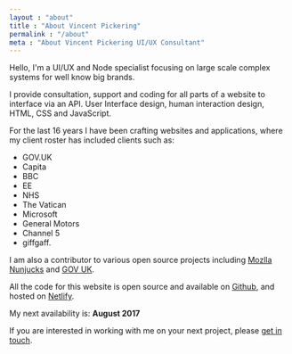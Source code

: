 ```yaml
---
layout : "about"
title : "About Vincent Pickering"
permalink : "/about"
meta : "About Vincent Pickering UI/UX Consultant"
---
```


Hello, I'm a UI/UX and Node specialist focusing on large scale complex systems for well know big brands.

I provide consultation, support and coding for all parts of a website to interface via an API. User Interface design, human interaction design, HTML, CSS and JavaScript.

For the last 16 years I have been crafting websites and applications, where my client roster has included clients such as:

- GOV.UK
- Capita
- BBC
- EE
- NHS
- The Vatican
- Microsoft
- General Motors
- Channel 5
- giffgaff.

I am also a contributor to various open source projects including [Mozlla Nunjucks](https://github.com/mozilla/nunjucks) and [GOV UK](https://github.com/alphagov/govuk_frontend_toolkit/).

All the code for this website is open source and available on [Github](https://github.com/vipickering/vincentp), and hosted on [Netlify](https://www.netlify.com/).

My next availability is: **August 2017**

If you are interested in working with me on your next project, please [get in touch](mailto:hello@vincentp.me).
